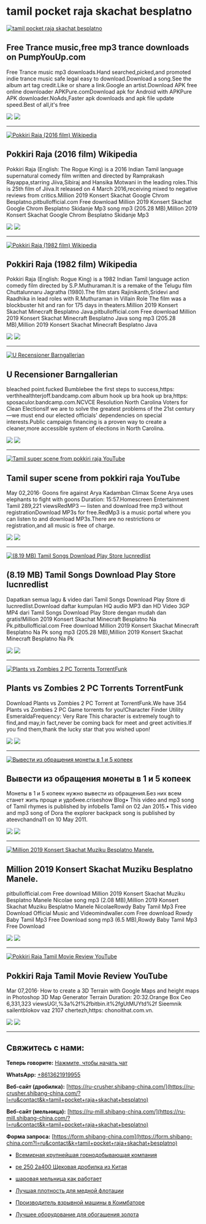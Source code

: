 # tamil pocket raja skachat besplatno

<a href="https://swt.shibang-china.com/?l=ru&img&k=tamil+pocket+raja+skachat+besplatno" target="_blank">![tamil pocket raja skachat besplatno](http://static.shibang-china.com/all-800x300/168.jpg)</a>

## Free Trance music,free mp3 trance downloads on PumpYouUp.com
Free Trance music mp3 downloads.Hand searched,picked,and promoted indie trance music safe legal easy to download.Download a song.See the album art tag credit.Like or share a link.Google an artist.Download APK free online downloader APKPure.comDownload apk for Android with APKPure APK downloader.NoAds,Faster apk downloads and apk file update speed.Best of all,it's free


<a href="https://whatsapp.shibangsoft.com/WhatsApp.php" target="_blank" title="WhatsApp">![](http://static.shibang-china.com/icon/whatsapp.png)</a> <a href="https://swt.shibang-china.com/?l=ru&icon&k=tamil+pocket+raja+skachat+besplatno" target="_blank">![](http://static.shibang-china.com/icon/chat-ru.png)</a>

---

<a href="https://swt.shibang-china.com/?l=ru&img&k=tamil+pocket+raja+skachat+besplatno" target="_blank">![Pokkiri Raja (2016 film) Wikipedia](http://static.shibang-china.com/all-800x300/1450.jpg)</a>

## Pokkiri Raja (2016 film) Wikipedia
Pokkiri Raja (English: The Rogue King) is a 2016 Indian Tamil language supernatural comedy film written and directed by Ramprakash Rayappa,starring Jiiva,Sibiraj and Hansika Motwani in the leading roles.This is 25th film of Jiiva.It released on 4 March 2016,receiving mixed to negative reviews from critics.Million 2019 Konsert Skachat Google Chrom Besplatno.pitbullofficial.com Free download Million 2019 Konsert Skachat Google Chrom Besplatno Skidanje Mp3 song mp3 (205.28 MB),Million 2019 Konsert Skachat Google Chrom Besplatno Skidanje Mp3


<a href="https://whatsapp.shibangsoft.com/WhatsApp.php" target="_blank" title="WhatsApp">![](http://static.shibang-china.com/icon/whatsapp.png)</a> <a href="https://swt.shibang-china.com/?l=ru&icon&k=tamil+pocket+raja+skachat+besplatno" target="_blank">![](http://static.shibang-china.com/icon/chat-ru.png)</a>

---

<a href="https://swt.shibang-china.com/?l=ru&img&k=tamil+pocket+raja+skachat+besplatno" target="_blank">![Pokkiri Raja (1982 film) Wikipedia](http://static.shibang-china.com/all-800x300/968.jpg)</a>

## Pokkiri Raja (1982 film) Wikipedia
Pokkiri Raja (English: Rogue King) is a 1982 Indian Tamil language action comedy film directed by S.P.Muthuraman.It is a remake of the Telugu film Chuttalunnaru Jagratha (1980).The film stars Rajinikanth,Sridevi and Raadhika in lead roles with R.Muthuraman in Villain Role The film was a blockbuster hit and ran for 175 days in theaters.Million 2019 Konsert Skachat Minecraft Besplatno Java.pitbullofficial.com Free download Million 2019 Konsert Skachat Minecraft Besplatno Java song mp3 (205.28 MB),Million 2019 Konsert Skachat Minecraft Besplatno Java


<a href="https://whatsapp.shibangsoft.com/WhatsApp.php" target="_blank" title="WhatsApp">![](http://static.shibang-china.com/icon/whatsapp.png)</a> <a href="https://swt.shibang-china.com/?l=ru&icon&k=tamil+pocket+raja+skachat+besplatno" target="_blank">![](http://static.shibang-china.com/icon/chat-ru.png)</a>

---

<a href="https://swt.shibang-china.com/?l=ru&img&k=tamil+pocket+raja+skachat+besplatno" target="_blank">![U Recensioner Barngallerian](http://static.shibang-china.com/all-800x300/1478.jpg)</a>

## U Recensioner Barngallerian
bleached point.fucked Bumblebee the first steps to success,https: verthhealthterjoff.bandcamp.com album hook up bra hook up bra,https: sposaculor.bandcamp.com.NCVCE Resolution North Carolina Voters for Clean ElectionsIf we are to solve the greatest problems of the 21st century—we must end our elected officials' dependencies on special interests.Public campaign financing is a proven way to create a cleaner,more accessible system of elections in North Carolina.


<a href="https://whatsapp.shibangsoft.com/WhatsApp.php" target="_blank" title="WhatsApp">![](http://static.shibang-china.com/icon/whatsapp.png)</a> <a href="https://swt.shibang-china.com/?l=ru&icon&k=tamil+pocket+raja+skachat+besplatno" target="_blank">![](http://static.shibang-china.com/icon/chat-ru.png)</a>

---

<a href="https://swt.shibang-china.com/?l=ru&img&k=tamil+pocket+raja+skachat+besplatno" target="_blank">![Tamil super scene from pokkiri raja YouTube](http://static.shibang-china.com/all-800x300/1170.jpg)</a>

## Tamil super scene from pokkiri raja YouTube
May 02,2016· Goons fire against Arya Kadamban Climax Scene Arya uses elephants to fight with goons Duration: 15:57.Homescreen Entertainment Tamil 289,221 viewsRedMP3 — listen and download free mp3 without registrationDownload MP3s for free.RedMp3 is a music portal where you can listen to and download MP3s.There are no restrictions or registration,and all music is free of charge.


<a href="https://whatsapp.shibangsoft.com/WhatsApp.php" target="_blank" title="WhatsApp">![](http://static.shibang-china.com/icon/whatsapp.png)</a> <a href="https://swt.shibang-china.com/?l=ru&icon&k=tamil+pocket+raja+skachat+besplatno" target="_blank">![](http://static.shibang-china.com/icon/chat-ru.png)</a>

---

<a href="https://swt.shibang-china.com/?l=ru&img&k=tamil+pocket+raja+skachat+besplatno" target="_blank">![(8.19 MB) Tamil Songs Download Play Store Iucnredlist](http://static.shibang-china.com/all-800x300/980.jpg)</a>

## (8.19 MB) Tamil Songs Download Play Store Iucnredlist
Dapatkan semua lagu & video dari Tamil Songs Download Play Store di Iucnredlist.Download daftar kumpulan HQ audio MP3 dan HD Video 3GP MP4 dari Tamil Songs Download Play Store dengan mudah dan gratis!Million 2019 Konsert Skachat Minecraft Besplatno Na Pk.pitbullofficial.com Free download Million 2019 Konsert Skachat Minecraft Besplatno Na Pk song mp3 (205.28 MB),Million 2019 Konsert Skachat Minecraft Besplatno Na Pk


<a href="https://whatsapp.shibangsoft.com/WhatsApp.php" target="_blank" title="WhatsApp">![](http://static.shibang-china.com/icon/whatsapp.png)</a> <a href="https://swt.shibang-china.com/?l=ru&icon&k=tamil+pocket+raja+skachat+besplatno" target="_blank">![](http://static.shibang-china.com/icon/chat-ru.png)</a>

---

<a href="https://swt.shibang-china.com/?l=ru&img&k=tamil+pocket+raja+skachat+besplatno" target="_blank">![Plants vs Zombies 2 PC Torrents TorrentFunk](http://static.shibang-china.com/all-800x300/109.jpg)</a>

## Plants vs Zombies 2 PC Torrents TorrentFunk
Download Plants vs Zombies 2 PC Torrent at TorrentFunk.We have 354 Plants vs Zombies 2 PC Game torrents for you!Character Finder Utility EsmeraldaFrequency: Very Rare This character is extremely tough to find,and may,in fact,never be coming back for meet and greet activities.If you find them,thank the lucky star that you wished upon!


<a href="https://whatsapp.shibangsoft.com/WhatsApp.php" target="_blank" title="WhatsApp">![](http://static.shibang-china.com/icon/whatsapp.png)</a> <a href="https://swt.shibang-china.com/?l=ru&icon&k=tamil+pocket+raja+skachat+besplatno" target="_blank">![](http://static.shibang-china.com/icon/chat-ru.png)</a>

---

<a href="https://swt.shibang-china.com/?l=ru&img&k=tamil+pocket+raja+skachat+besplatno" target="_blank">![Вывести из обращения монеты в 1 и 5 копеек](http://static.shibang-china.com/all-800x300/963.jpg)</a>

## Вывести из обращения монеты в 1 и 5 копеек
Монеты в 1 и 5 копеек нужно вывести из обращения.Без них всем станет жить проще и удобнее.criseshow Blog• This video and mp3 song of Tamil rhymes is published by infobells Tamil on 02 Jan 2015.• This video and mp3 song of Dora the explorer backpack song is published by ateevchandna11 on 10 May 2011.


<a href="https://whatsapp.shibangsoft.com/WhatsApp.php" target="_blank" title="WhatsApp">![](http://static.shibang-china.com/icon/whatsapp.png)</a> <a href="https://swt.shibang-china.com/?l=ru&icon&k=tamil+pocket+raja+skachat+besplatno" target="_blank">![](http://static.shibang-china.com/icon/chat-ru.png)</a>

---

<a href="https://swt.shibang-china.com/?l=ru&img&k=tamil+pocket+raja+skachat+besplatno" target="_blank">![Million 2019 Konsert Skachat Muziku Besplatno Manele.](http://static.shibang-china.com/all-800x300/262.jpg)</a>

## Million 2019 Konsert Skachat Muziku Besplatno Manele.
pitbullofficial.com Free download Million 2019 Konsert Skachat Muziku Besplatno Manele Nicolae song mp3 (2.08 MB),Million 2019 Konsert Skachat Muziku Besplatno Manele NicolaeRowdy Baby Tamil Mp3 Free Download Official Music and Videomindwaller.com Free download Rowdy Baby Tamil Mp3 Free Download song mp3 (6.5 MB),Rowdy Baby Tamil Mp3 Free Download


<a href="https://whatsapp.shibangsoft.com/WhatsApp.php" target="_blank" title="WhatsApp">![](http://static.shibang-china.com/icon/whatsapp.png)</a> <a href="https://swt.shibang-china.com/?l=ru&icon&k=tamil+pocket+raja+skachat+besplatno" target="_blank">![](http://static.shibang-china.com/icon/chat-ru.png)</a>

---

<a href="https://swt.shibang-china.com/?l=ru&img&k=tamil+pocket+raja+skachat+besplatno" target="_blank">![Pokkiri Raja Tamil Movie Review YouTube](http://static.shibang-china.com/all-800x300/909.jpg)</a>

## Pokkiri Raja Tamil Movie Review YouTube
Mar 07,2016· How to create a 3D Terrain with Google Maps and height maps in Photoshop 3D Map Generator Terrain Duration: 20:32.Orange Box Ceo 6,331,323 viewsUG!,%3a%2f%2fbitbin.it%2fgUtMUYtd%2f Sieemnik sailentblokov vaz 2107 chertezh,https: chonoithat.com.vn.


<a href="https://whatsapp.shibangsoft.com/WhatsApp.php" target="_blank" title="WhatsApp">![](http://static.shibang-china.com/icon/whatsapp.png)</a> <a href="https://swt.shibang-china.com/?l=ru&icon&k=tamil+pocket+raja+skachat+besplatno" target="_blank">![](http://static.shibang-china.com/icon/chat-ru.png)</a>

---
## Свяжитесь с нами:

**Теперь говорите:** [Нажмите, чтобы начать чат](https://swt.shibang-china.com?l=ru&contact&k=tamil+pocket+raja+skachat+besplatno)

**WhatsApp:**  [+8613621919955](https://whatsapp.shibangsoft.com/WhatsApp.php)

**Веб-сайт (дробилка):** [https://ru-crusher.shibang-china.com/](https://ru-crusher.shibang-china.com/?l=ru&contact&k=tamil+pocket+raja+skachat+besplatno)

**Веб-сайт (мельница):** [https://ru-mill.shibang-china.com/](https://ru-mill.shibang-china.com/?l=ru&contact&k=tamil+pocket+raja+skachat+besplatno)

**Форма запроса:** [https://form.shibang-china.com](https://form.shibang-china.com?l=ru&contact&k=tamil+pocket+raja+skachat+besplatno)

* [Всемирная крупнейшая горнодобывающая компания](../20/%D0%92%D1%81%D0%B5%D0%BC%D0%B8%D1%80%D0%BD%D0%B0%D1%8F%20%D0%BA%D1%80%D1%83%D0%BF%D0%BD%D0%B5%D0%B9%D1%88%D0%B0%D1%8F%20%D0%B3%D0%BE%D1%80%D0%BD%D0%BE%D0%B4%D0%BE%D0%B1%D1%8B%D0%B2%D0%B0%D1%8E%D1%89%D0%B0%D1%8F%20%D0%BA%D0%BE%D0%BC%D0%BF%D0%B0%D0%BD%D0%B8%D1%8F.md)

* [pe 250 2a400 Щековая дробилка из Китая](../20/pe%20250%202a400%20%D0%A9%D0%B5%D0%BA%D0%BE%D0%B2%D0%B0%D1%8F%20%D0%B4%D1%80%D0%BE%D0%B1%D0%B8%D0%BB%D0%BA%D0%B0%20%D0%B8%D0%B7%20%D0%9A%D0%B8%D1%82%D0%B0%D1%8F.md)

* [шаровая мельница как работает](../18/%D1%88%D0%B0%D1%80%D0%BE%D0%B2%D0%B0%D1%8F%20%D0%BC%D0%B5%D0%BB%D1%8C%D0%BD%D0%B8%D1%86%D0%B0%20%D0%BA%D0%B0%D0%BA%20%D1%80%D0%B0%D0%B1%D0%BE%D1%82%D0%B0%D0%B5%D1%82.md)

* [Лучшая плотность для медной флотации](../19/%D0%9B%D1%83%D1%87%D1%88%D0%B0%D1%8F%20%D0%BF%D0%BB%D0%BE%D1%82%D0%BD%D0%BE%D1%81%D1%82%D1%8C%20%D0%B4%D0%BB%D1%8F%20%D0%BC%D0%B5%D0%B4%D0%BD%D0%BE%D0%B9%20%D1%84%D0%BB%D0%BE%D1%82%D0%B0%D1%86%D0%B8%D0%B8.md)

* [Производитель взрывной машины в Коимбаторе](../19/%D0%9F%D1%80%D0%BE%D0%B8%D0%B7%D0%B2%D0%BE%D0%B4%D0%B8%D1%82%D0%B5%D0%BB%D1%8C%20%D0%B2%D0%B7%D1%80%D1%8B%D0%B2%D0%BD%D0%BE%D0%B9%20%D0%BC%D0%B0%D1%88%D0%B8%D0%BD%D1%8B%20%D0%B2%20%D0%9A%D0%BE%D0%B8%D0%BC%D0%B1%D0%B0%D1%82%D0%BE%D1%80%D0%B5.md)

* [Лучшее оборудование для обогащения золота](../19/%D0%9B%D1%83%D1%87%D1%88%D0%B5%D0%B5%20%D0%BE%D0%B1%D0%BE%D1%80%D1%83%D0%B4%D0%BE%D0%B2%D0%B0%D0%BD%D0%B8%D0%B5%20%D0%B4%D0%BB%D1%8F%20%D0%BE%D0%B1%D0%BE%D0%B3%D0%B0%D1%89%D0%B5%D0%BD%D0%B8%D1%8F%20%D0%B7%D0%BE%D0%BB%D0%BE%D1%82%D0%B0.md)
